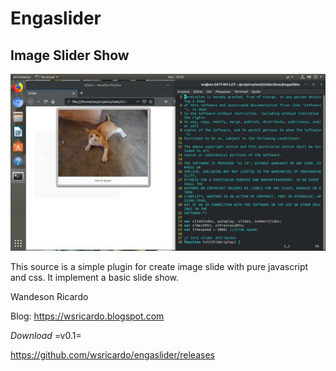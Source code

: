 # Engaslider
## Image Slider Show

![Screenshot of slider](screenshots/screenshot1.jpg)

This source is a simple plugin for create image slide with pure javascript and css.
It implement a basic slide show.


Wandeson Ricardo

Blog: https://wsricardo.blogspot.com

_Download_  =v0.1=

https://github.com/wsricardo/engaslider/releases
